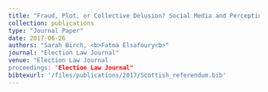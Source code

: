 ```yaml
---
title: "Fraud, Plot, or Collective Delusion? Social Media and Perceptions of Electoral Misconduct in the 2014 Scottish Independence Referendum"
collection: publications
type: "Journal Paper"
date: 2017-06-26
authors: "Sarah Birch, <b>Fatma Elsafoury<b>"
journal: "Election Law Journal"
venue: "Election Law Journal
proceedings: "Election Law Journal"
bibtexurl: '/files/publications/2017/Scottish_referendum.bib'
---
```


